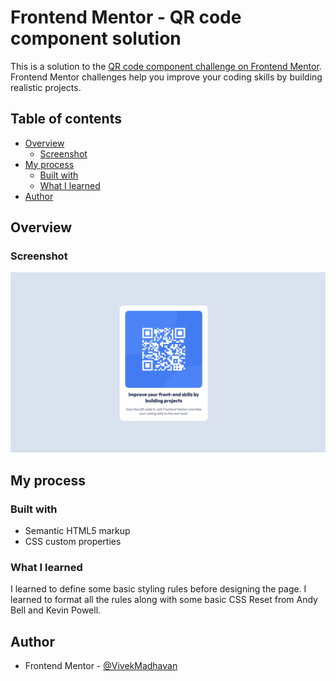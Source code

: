 # Frontend Mentor - QR code component solution

This is a solution to the [QR code component challenge on Frontend Mentor](https://www.frontendmentor.io/challenges/qr-code-component-iux_sIO_H). Frontend Mentor challenges help you improve your coding skills by building realistic projects. 

## Table of contents

- [Overview](#overview)
  - [Screenshot](#screenshot)
- [My process](#my-process)
  - [Built with](#built-with)
  - [What I learned](#what-i-learned)
- [Author](#author)

## Overview

### Screenshot

![](./images/screenshot_qr-code.png)

## My process

### Built with

- Semantic HTML5 markup
- CSS custom properties

### What I learned

I learned to define some basic styling rules before designing the page. I learned to format all the rules along with some basic CSS Reset from Andy Bell and Kevin Powell. 

## Author

- Frontend Mentor - [@VivekMadhavan](https://www.frontendmentor.io/profile/VivekMadhavan)

